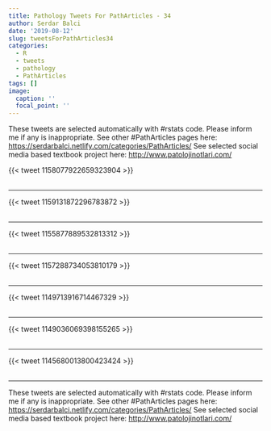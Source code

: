 ```yaml
---
title: Pathology Tweets For PathArticles - 34
author: Serdar Balci
date: '2019-08-12'
slug: tweetsForPathArticles34
categories:
  - R
  - tweets
  - pathology
  - PathArticles
tags: []
image:
  caption: ''
  focal_point: ''
---
```



These tweets are selected automatically with #rstats code. Please inform me if any is inappropriate.
See other #PathArticles pages here: https://serdarbalci.netlify.com/categories/PathArticles/ 
See selected social media based textbook project here: http://www.patolojinotlari.com/

{{< tweet 1158077922659323904 >}}
<br>
<br>
<hr>
{{< tweet 1159131872296783872 >}}
<br>
<br>
<hr>
{{< tweet 1155877889532813312 >}}
<br>
<br>
<hr>
{{< tweet 1157288734053810179 >}}
<br>
<br>
<hr>
{{< tweet 1149713916714467329 >}}
<br>
<br>
<hr>
{{< tweet 1149036069398155265 >}}
<br>
<br>
<hr>
{{< tweet 1145680013800423424 >}}
<br>
<br>
<hr>


These tweets are selected automatically with #rstats code. Please inform me if any is inappropriate.
See other #PathArticles pages here: https://serdarbalci.netlify.com/categories/PathArticles/ 
See selected social media based textbook project here: http://www.patolojinotlari.com/
